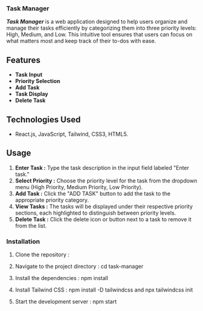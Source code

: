 ### Task Manager
 ***Task Manager*** is a web application designed to help users organize and manage their tasks efficiently by categorizing them into three priority levels: High, Medium, and Low. This intuitive tool ensures that users can focus on what matters most and keep track of their to-dos with ease.

## Features
- **Task Input**
- **Priority Selection**
- **Add Task**
- **Task Display**
- **Delete Task**
  
## Technologies Used

- React.js, JavaScript, Tailwind, CSS3, HTML5.

## Usage
1. **Enter Task :** Type the task description in the input field labeled "Enter task."
2. **Select Priority :** Choose the priority level for the task from the dropdown menu (High Priority, Medium Priority, Low Priority).
3. **Add Task :** Click the "ADD TASK" button to add the task to the appropriate priority category.
4. **View Tasks :** The tasks will be displayed under their respective priority sections, each highlighted to distinguish between priority levels.
5. **Delete Task :** Click the delete icon or button next to a task to remove it from the list.

### Installation
1. Clone the repository : 
   
2. Navigate to the project directory : cd task-manager
    
3. Install the dependencies : npm install
    
4. Install Tailwind CSS : npm install -D tailwindcss   and  npx tailwindcss init

5. Start the development server :   npm start
